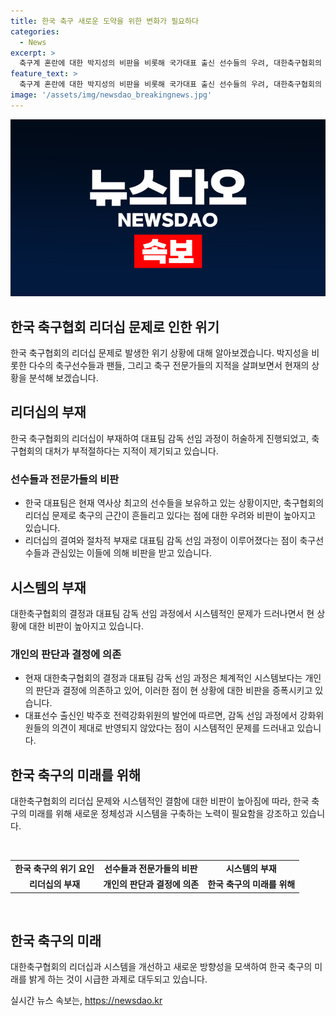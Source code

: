 ```yaml
---
title: 한국 축구 새로운 도약을 위한 변화가 필요하다
categories:
  - News
excerpt: >
  축구계 혼란에 대한 박지성의 비판을 비롯해 국가대표 출신 선수들의 우려, 대한축구협회의 리더십 문제, 감독 선임 과정의 부재, 그리고 현재 상황에서의 한국 축구의 위기에 대한 기사입니다. 축구계의 미래와 한국 축구협회의 처리 수준에 대한 우려가 제기되고 있으며, 외국인 감독 선임 과정과 감독의 리더십 등 여러 측면이 논란을 빚고 있습니다. 특히, 현재 상황에서 한국 축구의 발전을 위해 대대적인 변화가 필요하다는 취지가 담겨 있습니다.
feature_text: >
  축구계 혼란에 대한 박지성의 비판을 비롯해 국가대표 출신 선수들의 우려, 대한축구협회의 리더십 문제, 감독 선임 과정의 부재, 그리고 현재 상황에서의 한국 축구의 위기에 대한 기사입니다. 축구계의 미래와 한국 축구협회의 처리 수준에 대한 우려가 제기되고 있으며, 외국인 감독 선임 과정과 감독의 리더십 등 여러 측면이 논란을 빚고 있습니다. 특히, 현재 상황에서 한국 축구의 발전을 위해 대대적인 변화가 필요하다는 취지가 담겨 있습니다.
image: '/assets/img/newsdao_breakingnews.jpg'
---
```


<p><img src="/assets/img/newsdao_breakingnews.jpg" alt="pcversion 속보" /></p>

<h2 data-ke-size="size26">한국 축구협회 리더십 문제로 인한 위기</h2>

<p data-ke-size="size16">한국 축구협회의 리더십 문제로 발생한 위기 상황에 대해 알아보겠습니다. 박지성을 비롯한 다수의 축구선수들과 팬들, 그리고 축구 전문가들의 지적을 살펴보면서 현재의 상황을 분석해 보겠습니다.</p>

<h2 data-ke-size="size24">리더십의 부재</h2>

<p data-ke-size="size16">한국 축구협회의 리더십이 부재하여 대표팀 감독 선임 과정이 허술하게 진행되었고, 축구협회의 대처가 부적절하다는 지적이 제기되고 있습니다.</p>

<h3 data-ke-size="size20">선수들과 전문가들의 비판</h3>

<ul>
    <li>한국 대표팀은 현재 역사상 최고의 선수들을 보유하고 있는 상황이지만, 축구협회의 리더십 문제로 축구의 근간이 흔들리고 있다는 점에 대한 우려와 비판이 높아지고 있습니다.</li>
    <li>리더십의 결여와 절차적 부재로 대표팀 감독 선임 과정이 이루어졌다는 점이 축구선수들과 관심있는 이들에 의해 비판을 받고 있습니다.</li>
</ul>

<h2 data-ke-size="size24">시스템의 부재</h2>

<p data-ke-size="size16">대한축구협회의 결정과 대표팀 감독 선임 과정에서 시스템적인 문제가 드러나면서 현 상황에 대한 비판이 높아지고 있습니다.</p>

<h3 data-ke-size="size20">개인의 판단과 결정에 의존</h3>

<ul>
    <li>현재 대한축구협회의 결정과 대표팀 감독 선임 과정은 체계적인 시스템보다는 개인의 판단과 결정에 의존하고 있어, 이러한 점이 현 상황에 대한 비판을 증폭시키고 있습니다.</li>
    <li>대표선수 출신인 박주호 전력강화위원의 발언에 따르면, 감독 선임 과정에서 강화위원들의 의견이 제대로 반영되지 않았다는 점이 시스템적인 문제를 드러내고 있습니다.</li>
</ul>

<h2 data-ke-size="size24">한국 축구의 미래를 위해</h2>

<p data-ke-size="size16">대한축구협회의 리더십 문제와 시스템적인 결함에 대한 비판이 높아짐에 따라, 한국 축구의 미래를 위해 새로운 정체성과 시스템을 구축하는 노력이 필요함을 강조하고 있습니다.</p>

<p data-ke-size="size16">&nbsp;</p>

<table>
    <tbody>
        <tr>
            <td style="text-align: center; height: 17px;"><b>한국 축구의 위기 요인</b></td>
            <td style="text-align: center; height: 17px;"><b>선수들과 전문가들의 비판</b></td>
            <td style="text-align: center; height: 17px;"><b>시스템의 부재</b></td>
        </tr>
        <tr>
            <td style="text-align: center; height: 17px;"><b>리더십의 부재</b></td>
            <td style="text-align: center; height: 17px;"><b>개인의 판단과 결정에 의존</b></td>
            <td style="text-align: center; height: 17px;"><b>한국 축구의 미래를 위해</b></td>
        </tr>
    </tbody>
</table>

<p data-ke-size="size16">&nbsp;</p>

<h2 data-ke-size="size24">한국 축구의 미래</h2>

<p data-ke-size="size16">대한축구협회의 리더십과 시스템을 개선하고 새로운 방향성을 모색하여 한국 축구의 미래를 밝게 하는 것이 시급한 과제로 대두되고 있습니다. </p>
실시간 뉴스 속보는, <a href="https://newsdao.kr" rel="dofollow">https://newsdao.kr</a>



